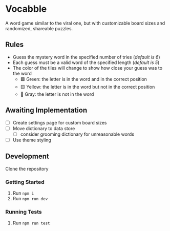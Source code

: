 # Vocabble

A word game similar to the viral one, but with customizable board sizes and randomized, shareable puzzles.

## Rules

- Guess the mystery word in the specified number of tries (_default is 6_)
- Each guess must be a valid word of the specified length (_default is 5_)
- The color of the tiles will change to show how close your guess was to the word
  - 🟩 Green: the letter is in the word and in the correct position
  - 🟨 Yellow: the letter is in the word but not in the correct position
  - 🔲 Gray: the letter is not in the word

## Awaiting Implementation

- [ ] Create settings page for custom board sizes
- [ ] Move dictionary to data store
  - [ ] consider grooming dictionary for unreasonable words
- [ ] Use theme styling

## Development

Clone the repository

### Getting Started

1. Run `npm i`
1. Run `npm run dev`

### Running Tests

1. Run `npm run test`
